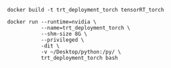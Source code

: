 `docker build -t trt_deployment_torch tensorRT_torch`

```
docker run --runtime=nvidia \
           --name=trt_deployment_torch \
           --shm-size 8G \
           --privileged \
           -dit \
           -v ~/Desktop/python:/py/ \
           trt_deployment_torch bash
```
